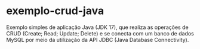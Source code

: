 # exemplo-crud-java
Exemplo simples de aplicação Java (JDK 17), que realiza as operações de CRUD (Create; Read; Update; Delete) e se conecta com um banco de dados MySQL por meio da utilização da API JDBC (Java Database Connectivity).
